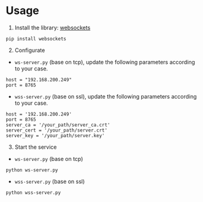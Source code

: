 # Usage
1. Install the library: [websockets](https://pypi.org/project/websockets/)
```
pip install websockets
```

2. Configurate
- `ws-server.py` (base on tcp), update the following parameters according to your case.
```
host = "192.168.200.249"
port = 8765
```

- `wss-server.py` (base on ssl), update the following parameters according to your case.
```
host = '192.168.200.249'
port = 8765
server_ca = '/your_path/server_ca.crt'
server_cert = '/your_path/server.crt'
server_key = '/your_path/server.key'
```

3. Start the service
- `ws-server.py` (base on tcp)
```
python ws-server.py
```

- `wss-server.py` (base on ssl)
```
python wss-server.py
```
